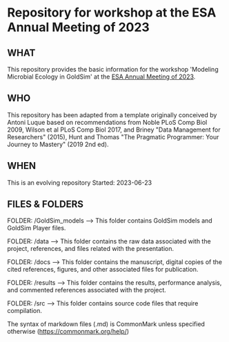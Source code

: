 
# Repository for workshop at the ESA Annual Meeting of 2023

## WHAT
This repository provides the basic information for the workshop 'Modeling Microbial Ecology in GoldSim' at the [ESA Annual Meeting of 2023](https://esa.org/portland2023/).

## WHO
This repository has been adapted from a template originally conceived by Antoni Luque based on recommendations from Noble PLoS Comp Biol 2009, Wilson et al PLoS Comp Biol 2017, and Briney "Data Management for Researchers" (2015), Hunt and Thomas "The Pragmatic Programmer: Your Journey to Mastery" (2019 2nd ed).

## WHEN
This is an evolving repository
Started: 2023-06-23

## FILES & FOLDERS
FOLDER: /GoldSim_models
--> This folder contains GoldSim models and GoldSim Player files.

FOLDER: /data
--> This folder contains the raw data associated with the project, references, and files related with the presentation.

FOLDER: /docs
--> This folder contains the manuscript, digital copies of the cited references, figures, and other associated files for publication.

FOLDER: /results
--> This folder contains the results, performance analysis, and commented references associated with the project.

FOLDER: /src
--> This folder contains source code files that require compilation.

The syntax of markdown files (.md) is CommonMark unless specified otherwise (https://commonmark.org/help/)
